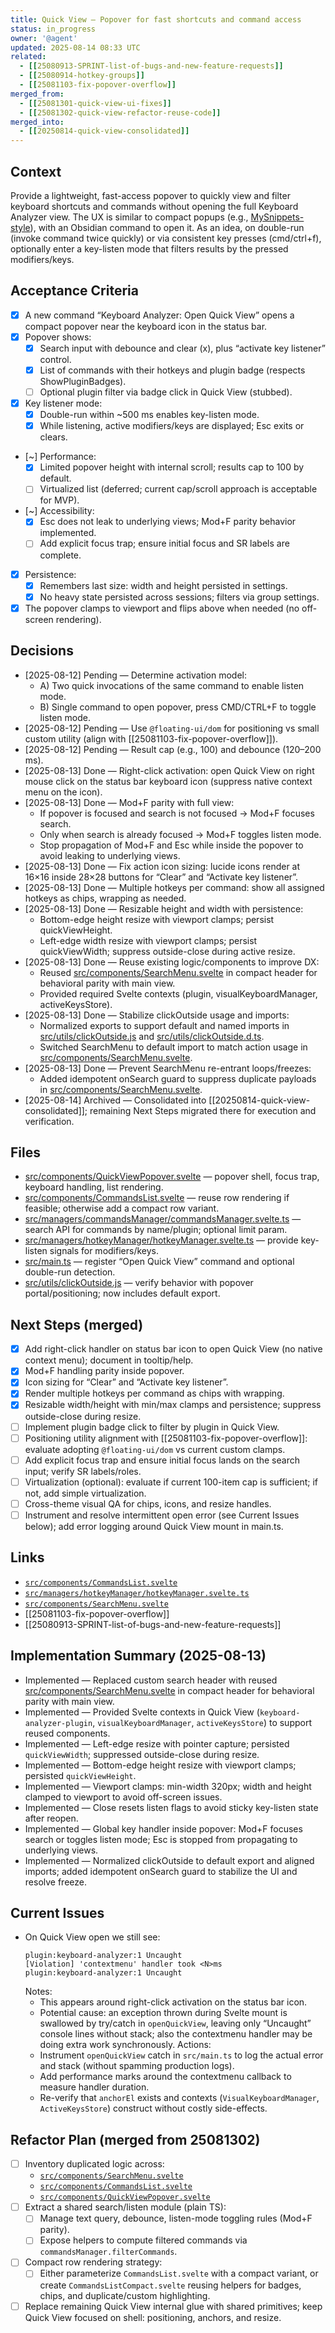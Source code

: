 ```yaml
---
title: Quick View — Popover for fast shortcuts and command access
status: in_progress
owner: '@agent'
updated: 2025-08-14 08:33 UTC
related:
  - [[25080913-SPRINT-list-of-bugs-and-new-feature-requests]]
  - [[25080914-hotkey-groups]]
  - [[25081103-fix-popover-overflow]]
merged_from:
  - [[25081301-quick-view-ui-fixes]]
  - [[25081302-quick-view-refactor-reuse-code]]
merged_into:
  - [[20250814-quick-view-consolidated]]
---
```


## Context

Provide a lightweight, fast-access popover to quickly view and filter keyboard shortcuts and commands without opening the full Keyboard Analyzer view. The UX is similar to compact popups (e.g., [MySnippets-style](mysnippets-popup)), with an Obsidian command to open it. As an idea, on double-run (invoke command twice quickly) or via consistent key presses (cmd/ctrl+f), optionally enter a key-listen mode that filters results by the pressed modifiers/keys.

## Acceptance Criteria

- [x] A new command “Keyboard Analyzer: Open Quick View” opens a compact popover near the keyboard icon in the status bar.
- [x] Popover shows:
  - [x] Search input with debounce and clear (x), plus “activate key listener” control.
  - [x] List of commands with their hotkeys and plugin badge (respects ShowPluginBadges).
  - [ ] Optional plugin filter via badge click in Quick View (stubbed).
- [x] Key listener mode:
  - [x] Double-run within ~500 ms enables key-listen mode.
  - [x] While listening, active modifiers/keys are displayed; Esc exits or clears.
- [~] Performance:
  - [x] Limited popover height with internal scroll; results cap to 100 by default.
  - [ ] Virtualized list (deferred; current cap/scroll approach is acceptable for MVP).
- [~] Accessibility:
  - [x] Esc does not leak to underlying views; Mod+F parity behavior implemented.
  - [ ] Add explicit focus trap; ensure initial focus and SR labels are complete.
- [x] Persistence:
  - [x] Remembers last size: width and height persisted in settings.
  - [x] No heavy state persisted across sessions; filters via group settings.
- [x] The popover clamps to viewport and flips above when needed (no off-screen rendering).

## Decisions

- [2025-08-12] Pending — Determine activation model:
  - A) Two quick invocations of the same command to enable listen mode.
  - B) Single command to open popover, press CMD/CTRL+F to toggle listen mode.
- [2025-08-12] Pending — Use `@floating-ui/dom` for positioning vs small custom utility (align with [[25081103-fix-popover-overflow]]).
- [2025-08-12] Pending — Result cap (e.g., 100) and debounce (120–200 ms).
- [2025-08-13] Done — Right-click activation: open Quick View on right mouse click on the status bar keyboard icon (suppress native context menu on the icon).
- [2025-08-13] Done — Mod+F parity with full view:
  - If popover is focused and search is not focused → Mod+F focuses search.
  - Only when search is already focused → Mod+F toggles listen mode.
  - Stop propagation of Mod+F and Esc while inside the popover to avoid leaking to underlying views.
- [2025-08-13] Done — Fix action icon sizing: lucide icons render at 16×16 inside 28×28 buttons for “Clear” and “Activate key listener”.
- [2025-08-13] Done — Multiple hotkeys per command: show all assigned hotkeys as chips, wrapping as needed.
- [2025-08-13] Done — Resizable height and width with persistence:
  - Bottom-edge height resize with viewport clamps; persist quickViewHeight.
  - Left-edge width resize with viewport clamps; persist quickViewWidth; suppress outside-close during active resize.
- [2025-08-13] Done — Reuse existing logic/components to improve DX:
  - Reused [src/components/SearchMenu.svelte](src/components/SearchMenu.svelte) in compact header for behavioral parity with main view.
  - Provided required Svelte contexts (plugin, visualKeyboardManager, activeKeysStore).
- [2025-08-13] Done — Stabilize clickOutside usage and imports:
  - Normalized exports to support default and named imports in [src/utils/clickOutside.js](src/utils/clickOutside.js) and [src/utils/clickOutside.d.ts](src/utils/clickOutside.d.ts).
  - Switched SearchMenu to default import to match action usage in [src/components/SearchMenu.svelte](src/components/SearchMenu.svelte).
- [2025-08-13] Done — Prevent SearchMenu re-entrant loops/freezes:
  - Added idempotent onSearch guard to suppress duplicate payloads in [src/components/SearchMenu.svelte](src/components/SearchMenu.svelte).
- [2025-08-14] Archived — Consolidated into [[20250814-quick-view-consolidated]]; remaining Next Steps migrated there for execution and verification.

## Files

- [src/components/QuickViewPopover.svelte](src/components/QuickViewPopover.svelte) — popover shell, focus trap, keyboard handling, list rendering.
- [src/components/CommandsList.svelte](src/components/CommandsList.svelte) — reuse row rendering if feasible; otherwise add a compact row variant.
- [src/managers/commandsManager/commandsManager.svelte.ts](src/managers/commandsManager/commandsManager.svelte.ts) — search API for commands by name/plugin; optional limit param.
- [src/managers/hotkeyManager/hotkeyManager.svelte.ts](src/managers/hotkeyManager/hotkeyManager.svelte.ts) — provide key-listen signals for modifiers/keys.
- [src/main.ts](src/main.ts) — register “Open Quick View” command and optional double-run detection.
- [src/utils/clickOutside.js](src/utils/clickOutside.js) — verify behavior with popover portal/positioning; now includes default export.

## Next Steps (merged)

- [x] Add right-click handler on status bar icon to open Quick View (no native context menu); document in tooltip/help.
- [x] Mod+F handling parity inside popover.
- [x] Icon sizing for “Clear” and “Activate key listener”.
- [x] Render multiple hotkeys per command as chips with wrapping.
- [x] Resizable width/height with min/max clamps and persistence; suppress outside-close during resize.
- [ ] Implement plugin badge click to filter by plugin in Quick View.
- [ ] Positioning utility alignment with [[25081103-fix-popover-overflow]]: evaluate adopting `@floating-ui/dom` vs current custom clamps.
- [ ] Add explicit focus trap and ensure initial focus lands on the search input; verify SR labels/roles.
- [ ] Virtualization (optional): evaluate if current 100-item cap is sufficient; if not, add simple virtualization.
- [ ] Cross-theme visual QA for chips, icons, and resize handles.
- [ ] Instrument and resolve intermittent open error (see Current Issues below); add error logging around Quick View mount in main.ts.

## Links

- [`src/components/CommandsList.svelte`](src/components/CommandsList.svelte)
- [`src/managers/hotkeyManager/hotkeyManager.svelte.ts`](src/managers/hotkeyManager/hotkeyManager.svelte.ts)
- [`src/components/SearchMenu.svelte`](src/components/SearchMenu.svelte)
- [[25081103-fix-popover-overflow]]
- [[25080913-SPRINT-list-of-bugs-and-new-feature-requests]]

## Implementation Summary (2025-08-13)

- Implemented — Replaced custom search header with reused [src/components/SearchMenu.svelte](src/components/SearchMenu.svelte) in compact header for behavioral parity with main view.
- Implemented — Provided Svelte contexts in Quick View (`keyboard-analyzer-plugin`, `visualKeyboardManager`, `activeKeysStore`) to support reused components.
- Implemented — Left-edge resize with pointer capture; persisted `quickViewWidth`; suppressed outside-close during resize.
- Implemented — Bottom-edge height resize with viewport clamps; persisted `quickViewHeight`.
- Implemented — Viewport clamps: min-width 320px; width and height clamped to viewport to avoid off-screen issues.
- Implemented — Close resets listen flags to avoid sticky key-listen state after reopen.
- Implemented — Global key handler inside popover: Mod+F focuses search or toggles listen mode; Esc is stopped from propagating to underlying views.
- Implemented — Normalized clickOutside to default export and aligned imports; added idempotent onSearch guard to stabilize the UI and resolve freeze.

## Current Issues

- On Quick View open we still see:
  ```
  plugin:keyboard-analyzer:1 Uncaught
  [Violation] 'contextmenu' handler took <N>ms
  plugin:keyboard-analyzer:1 Uncaught
  ```
  Notes:
  - This appears around right-click activation on the status bar icon.
  - Potential cause: an exception thrown during Svelte mount is swallowed by try/catch in `openQuickView`, leaving only “Uncaught” console lines without stack; also the contextmenu handler may be doing extra work synchronously.
    Actions:
  - Instrument `openQuickView` catch in `src/main.ts` to log the actual error and stack (without spamming production logs).
  - Add performance marks around the contextmenu callback to measure handler duration.
  - Re-verify that `anchorEl` exists and contexts (`VisualKeyboardManager`, `ActiveKeysStore`) construct without costly side-effects.

## Refactor Plan (merged from 25081302)

- [ ] Inventory duplicated logic across:
  - [`src/components/SearchMenu.svelte`](src/components/SearchMenu.svelte)
  - [`src/components/CommandsList.svelte`](src/components/CommandsList.svelte)
  - [`src/components/QuickViewPopover.svelte`](src/components/QuickViewPopover.svelte)
- [ ] Extract a shared search/listen module (plain TS):
  - [ ] Manage text query, debounce, listen-mode toggling rules (Mod+F parity).
  - [ ] Expose helpers to compute filtered commands via `commandsManager.filterCommands`.
- [ ] Compact row rendering strategy:
  - [ ] Either parameterize `CommandsList.svelte` with a compact variant, or create `CommandsListCompact.svelte` reusing helpers for badges, chips, and duplicate/custom highlighting.
- [ ] Replace remaining Quick View internal glue with shared primitives; keep Quick View focused on shell: positioning, anchors, and resize.
